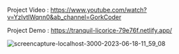 Project Video : https://www.youtube.com/watch?v=YzlvtlWqnn0&ab_channel=GorkCoder 

Project Demo : https://tranquil-licorice-79e76f.netlify.app/ 

![screencapture-localhost-3000-2023-06-18-11_59_08](https://github.com/sunil9813/Crowny-Hotel/assets/67497228/8dbbba24-29c0-42cb-9867-9aa99357e37d)

